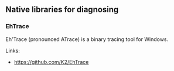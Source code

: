 
Native libraries for diagnosing
-------------------------------

### EhTrace ###

Eh'Trace (pronounced ATrace) is a binary tracing tool for Windows.

Links:

- <https://github.com/K2/EhTrace>
